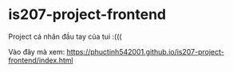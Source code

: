 ﻿# is207-project-frontend
Project cá nhân đầu tay của tui :(((

Vào đây mà xem:
https://phuctinh542001.github.io/is207-project-frontend/index.html
